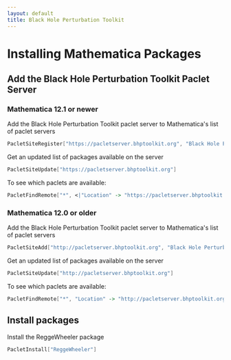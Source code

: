 ```yaml
---
layout: default
title: Black Hole Perturbation Toolkit
---
```


# Installing Mathematica Packages

## Add the Black Hole Perturbation Toolkit Paclet Server

### Mathematica 12.1 or newer

Add the Black Hole Perturbation Toolkit paclet server to Mathematica's list of paclet servers
```Mathematica
PacletSiteRegister["https://pacletserver.bhptoolkit.org", "Black Hole Perturbation Toolkit Paclet Server"]
```
Get an updated list of packages available on the server
```Mathematica
PacletSiteUpdate["https://pacletserver.bhptoolkit.org"]
```
To see which paclets are available:
```Mathematica
PacletFindRemote["*", <|"Location" -> "https://pacletserver.bhptoolkit.org"|>]
```

### Mathematica 12.0 or older

Add the Black Hole Perturbation Toolkit paclet server to Mathematica's list of paclet servers
```Mathematica
PacletSiteAdd["http://pacletserver.bhptoolkit.org", "Black Hole Perturbation Toolkit Paclet Server"]
```
Get an updated list of packages available on the server
```Mathematica
PacletSiteUpdate["http://pacletserver.bhptoolkit.org"]
```
To see which paclets are available:
```Mathematica
PacletFindRemote["*", "Location" -> "http://pacletserver.bhptoolkit.org"]
```

## Install packages

Install the ReggeWheeler package
```Mathematica
PacletInstall["ReggeWheeler"]
```
